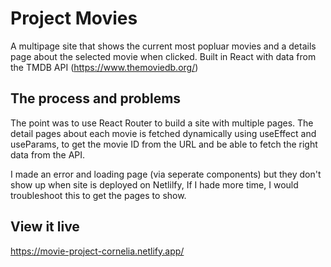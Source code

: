 # Project Movies

A multipage site that shows the current most popluar movies and a details page about the selected movie when clicked. Built in React with data from the TMDB API (https://www.themoviedb.org/)

## The process and problems

The point was to use React Router to build a site with multiple pages. The detail pages about each movie is fetched dynamically using useEffect and useParams, to get the movie ID from the URL and be able to fetch the right data from the API. 

I made an error and loading page (via seperate components) but they don't show up when site is deployed on Netlilfy, If I hade more time, I would troubleshoot this to get the pages to show. 

## View it live

https://movie-project-cornelia.netlify.app/
